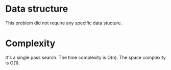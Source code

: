 # Data structure

This problem did not require any specific data stucture.

# Complexity

It's a single pass search. The time complexity is O(n). The space complexity is O(1).